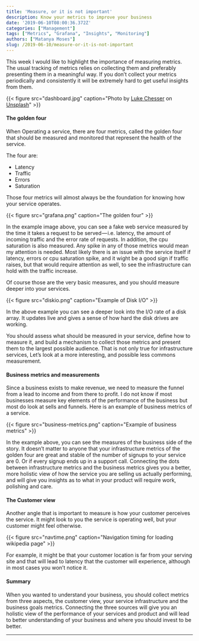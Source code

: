 ```yaml
---
title: 'Measure, or it is not important'
description: Know your metrics to improve your business
date: '2019-06-10T08:00:36.372Z'
categories: ["Management"]
tags: ["Metrics", "Grafana", "Insights", "Monitoring"]
authors: ["Matanya Moses"]
slug: /2019-06-10/measure-or-it-is-not-important
---
```


This week I would like to highlight the importance of measuring metrics. The usual tracking of metrics relies on collecting them and preferably presenting them in a meaningful way. If you don’t collect your metrics periodically and consistently it will be extremely hard to get useful insights from them.

{{< figure src="dashboard.jpg" caption="Photo by [Luke Chesser](https://unsplash.com/@lukechesser) on [Unsplash](https://unsplash.com)" >}}

#### The golden four

When Operating a service, there are four metrics, called the golden four that should be measured and monitored that represent the health of the service.

The four are:

- Latency
- Traffic
- Errors
- Saturation

Those four metrics will almost always be the foundation for knowing how your service operates.

{{< figure src="grafana.png" caption="The golden four" >}}

In the example image above, you can see a fake web service measured by the time it takes a request to be served — i.e. latency, the amount of incoming traffic and the error rate of requests. In addition, the cpu saturation is also measured. Any spike in any of those metrics would mean my attention is needed. Most likely there is an issue with the service itself if latency, errors or cpu saturation spike, and it wight be a good sign if traffic raises, but that would require attention as well, to see the infrastructure can hold with the traffic increase.

Of course those are the very basic measures, and you should measure deeper into your services.

{{< figure src="diskio.png" caption="Example of Disk I/O" >}}

In the above example you can see a deeper look into the I/O rate of a disk array. It updates live and gives a sense of how hard the disk drives are working.

You should assess what should be measured in your service, define how to measure
it, and build a mechanism to collect those metrics and present them to the
largest possible audience. That is not only true for infrastructure services, Let’s look at a more interesting, and possible less commons measurement.

#### Business metrics and measurements

Since a business exists to make revenue, we need to measure the funnel from a lead to income and from there to profit. I do not know if most businesses measure key elements of the performance of the business but most do look at sells and funnels. Here is an example of business metrics of a service.

{{< figure src="business-metrics.png" caption="Example of business metrics" >}}

In the example above, you can see the measures of the business side of the story. It doesn’t matter to anyone that your infrastructure metrics of the golden four are great and stable of the number of signups to your service are 0. Or if every signup ends up in a support call. Connecting the dots between infrastructure metrics and the business metrics gives you a better, more holistic view of how the service you are selling us actually performing, and will give you insights as to what in your product will require work, polishing and care.

#### The Customer view

Another angle that is important to measure is how your customer perceives the service. It might look to you the service is operating well, but your customer might feel otherwise.

{{< figure src="navtime.png" caption="Navigation timing for loading wikipedia page" >}}

For example, it might be that your customer location is far from your serving site and that will lead to latency that the customer will experience, although in most cases you won’t notice it.

#### Summary

When you wanted to understand your business, you should collect metrics from three aspects, the customer view, your service infrastructure and the business goals metrics. Connecting the three sources will give you an holistic view of the performance of your services and product and will lead to better understanding of your business and where you should invest to be better.

---
